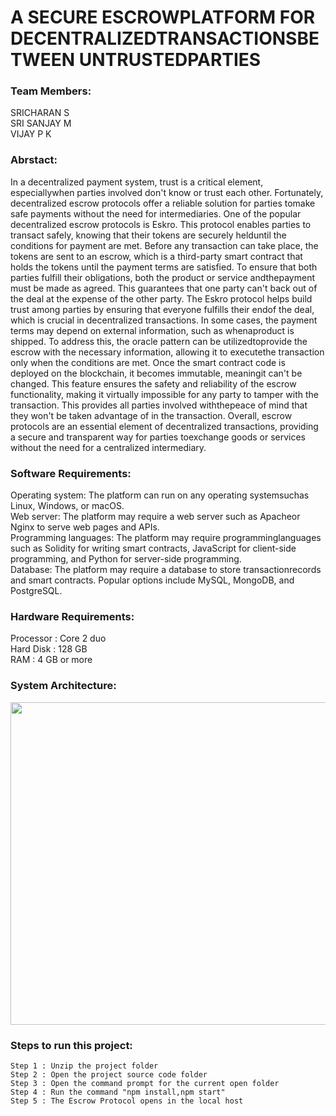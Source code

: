 # A SECURE ESCROWPLATFORM FOR DECENTRALIZEDTRANSACTIONSBETWEEN UNTRUSTEDPARTIES

### Team Members:

SRICHARAN S<br>
SRI SANJAY M<br>
VIJAY P K<br>

### Abrstact:<br>

In a decentralized payment system, trust is a critical element, especiallywhen parties involved don't know or trust each other. Fortunately, decentralized escrow protocols offer a reliable solution for parties tomake safe payments without the need for intermediaries. One of the popular decentralized escrow protocols is Eskro. This protocol enables parties to transact safely, knowing that their tokens are securely helduntil the conditions for payment are met. Before any transaction can take place, the tokens are sent to an escrow, which is a third-party smart contract that holds the tokens until the payment terms are satisfied. To ensure that both parties fulfill their obligations, both the product or service andthepayment must be made as agreed. This guarantees that one party can't back out of the deal at the expense of the other party. The Eskro protocol helps build trust among parties by ensuring that everyone fulfills their endof the deal, which is crucial in decentralized transactions. In some cases, the payment terms may depend on external information, such as whenaproduct is shipped. To address this, the oracle pattern can be utilizedtoprovide the escrow with the necessary information, allowing it to executethe transaction only when the conditions are met. Once the smart contract code is deployed on the blockchain, it becomes immutable, meaningit can't be changed. This feature ensures the safety and reliability of the escrow functionality, making it virtually impossible for any party to tamper with the transaction. This provides all parties involved withthepeace of mind that they won't be taken advantage of in the transaction. Overall, escrow protocols are an essential element of decentralized transactions, providing a secure and transparent way for parties toexchange goods or services without the need for a centralized intermediary.


### Software Requirements:<br>
Operating system: The platform can run on any operating systemsuchas Linux, Windows, or macOS.<br>
Web server: The platform may require a web server such as Apacheor Nginx to serve web pages and APIs.<br>
Programming languages: The platform may require programminglanguages such as Solidity for writing smart contracts, JavaScript for
client-side programming, and Python for server-side programming.<br>
Database: The platform may require a database to store transactionrecords and smart contracts. Popular options include MySQL, MongoDB, and PostgreSQL.<br>

### Hardware Requirements:<br>
Processor 		: Core 2 duo<br>
Hard Disk		: 128 GB<br>
RAM 			: 4 GB or more <br>


### System Architecture:<br>

<img width="516" alt="" src="https://user-images.githubusercontent.com/113694055/230754961-2f402158-8ab3-45bc-ab9a-320cd7b5d899.png">


### Steps to run this project:
	Step 1 : Unzip the project folder
	Step 2 : Open the project source code folder
	Step 3 : Open the command prompt for the current open folder
	Step 4 : Run the command "npm install,npm start"
	Step 5 : The Escrow Protocol opens in the local host

